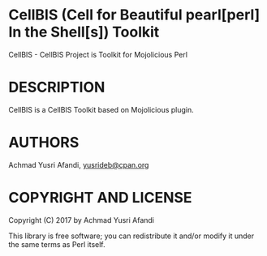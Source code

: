 # CellBIS (Cell for Beautiful pearl[perl] In the Shell[s]) Toolkit

CellBIS - CellBIS Project is Toolkit for Mojolicious Perl

# DESCRIPTION

CellBIS is a CellBIS Toolkit based on Mojolicious plugin.

# AUTHORS

Achmad Yusri Afandi, yusrideb@cpan.org

# COPYRIGHT AND LICENSE

Copyright (C) 2017 by Achmad Yusri Afandi

This library is free software; you can redistribute it and/or modify it under the same terms as Perl itself.
